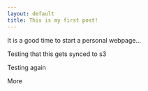 ```yaml
---
layout: default
title: This is my first post!
---
```


It is a good time to start a personal webpage...

Testing that this gets synced to s3

Testing again

More
